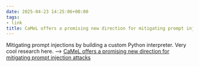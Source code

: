 ```yaml
---
date: 2025-04-23 14:25:06+00:00
tags:
- link
title: CaMeL offers a promising new direction for mitigating prompt injection attacks
---
```


Mitigating prompt injections by building a custom Python interpreter. Very cool research here. --> [CaMeL offers a promising new direction for mitigating prompt injection attacks](https://simonwillison.net/2025/Apr/11/camel/)